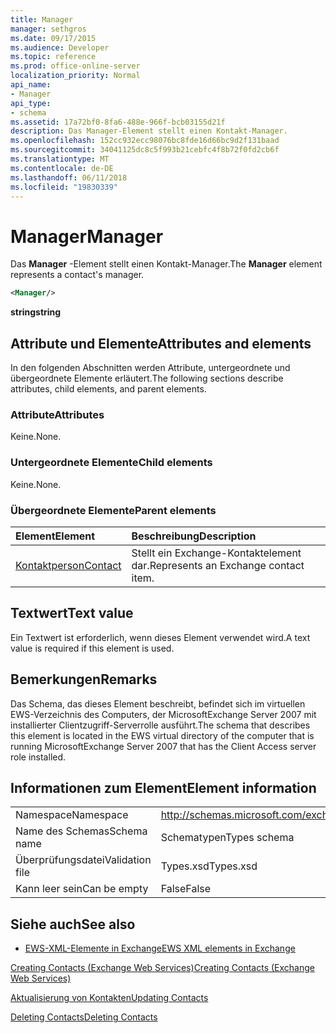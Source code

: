 ```yaml
---
title: Manager
manager: sethgros
ms.date: 09/17/2015
ms.audience: Developer
ms.topic: reference
ms.prod: office-online-server
localization_priority: Normal
api_name:
- Manager
api_type:
- schema
ms.assetid: 17a72bf0-8fa6-488e-966f-bcb03155d21f
description: Das Manager-Element stellt einen Kontakt-Manager.
ms.openlocfilehash: 152cc932ecc98076bc8fde16d66bc9d2f131baad
ms.sourcegitcommit: 34041125dc8c5f993b21cebfc4f8b72f0fd2cb6f
ms.translationtype: MT
ms.contentlocale: de-DE
ms.lasthandoff: 06/11/2018
ms.locfileid: "19830339"
---
```

# <a name="manager"></a><span data-ttu-id="94e93-103">Manager</span><span class="sxs-lookup"><span data-stu-id="94e93-103">Manager</span></span>

<span data-ttu-id="94e93-104">Das **Manager** -Element stellt einen Kontakt-Manager.</span><span class="sxs-lookup"><span data-stu-id="94e93-104">The **Manager** element represents a contact's manager.</span></span> 
  
```xml
<Manager/>
```

 <span data-ttu-id="94e93-105">**string**</span><span class="sxs-lookup"><span data-stu-id="94e93-105">**string**</span></span>
## <a name="attributes-and-elements"></a><span data-ttu-id="94e93-106">Attribute und Elemente</span><span class="sxs-lookup"><span data-stu-id="94e93-106">Attributes and elements</span></span>

<span data-ttu-id="94e93-107">In den folgenden Abschnitten werden Attribute, untergeordnete und übergeordnete Elemente erläutert.</span><span class="sxs-lookup"><span data-stu-id="94e93-107">The following sections describe attributes, child elements, and parent elements.</span></span>
  
### <a name="attributes"></a><span data-ttu-id="94e93-108">Attribute</span><span class="sxs-lookup"><span data-stu-id="94e93-108">Attributes</span></span>

<span data-ttu-id="94e93-109">Keine.</span><span class="sxs-lookup"><span data-stu-id="94e93-109">None.</span></span>
  
### <a name="child-elements"></a><span data-ttu-id="94e93-110">Untergeordnete Elemente</span><span class="sxs-lookup"><span data-stu-id="94e93-110">Child elements</span></span>

<span data-ttu-id="94e93-111">Keine.</span><span class="sxs-lookup"><span data-stu-id="94e93-111">None.</span></span>
  
### <a name="parent-elements"></a><span data-ttu-id="94e93-112">Übergeordnete Elemente</span><span class="sxs-lookup"><span data-stu-id="94e93-112">Parent elements</span></span>

|<span data-ttu-id="94e93-113">**Element**</span><span class="sxs-lookup"><span data-stu-id="94e93-113">**Element**</span></span>|<span data-ttu-id="94e93-114">**Beschreibung**</span><span class="sxs-lookup"><span data-stu-id="94e93-114">**Description**</span></span>|
|:-----|:-----|
|[<span data-ttu-id="94e93-115">Kontaktperson</span><span class="sxs-lookup"><span data-stu-id="94e93-115">Contact</span></span>](contact.md) <br/> |<span data-ttu-id="94e93-116">Stellt ein Exchange-Kontaktelement dar.</span><span class="sxs-lookup"><span data-stu-id="94e93-116">Represents an Exchange contact item.</span></span>  <br/> |
   
## <a name="text-value"></a><span data-ttu-id="94e93-117">Textwert</span><span class="sxs-lookup"><span data-stu-id="94e93-117">Text value</span></span>

<span data-ttu-id="94e93-118">Ein Textwert ist erforderlich, wenn dieses Element verwendet wird.</span><span class="sxs-lookup"><span data-stu-id="94e93-118">A text value is required if this element is used.</span></span>
  
## <a name="remarks"></a><span data-ttu-id="94e93-119">Bemerkungen</span><span class="sxs-lookup"><span data-stu-id="94e93-119">Remarks</span></span>

<span data-ttu-id="94e93-120">Das Schema, das dieses Element beschreibt, befindet sich im virtuellen EWS-Verzeichnis des Computers, der MicrosoftExchange Server 2007 mit installierter Clientzugriff-Serverrolle ausführt.</span><span class="sxs-lookup"><span data-stu-id="94e93-120">The schema that describes this element is located in the EWS virtual directory of the computer that is running MicrosoftExchange Server 2007 that has the Client Access server role installed.</span></span>
  
## <a name="element-information"></a><span data-ttu-id="94e93-121">Informationen zum Element</span><span class="sxs-lookup"><span data-stu-id="94e93-121">Element information</span></span>

|||
|:-----|:-----|
|<span data-ttu-id="94e93-122">Namespace</span><span class="sxs-lookup"><span data-stu-id="94e93-122">Namespace</span></span>  <br/> |http://schemas.microsoft.com/exchange/services/2006/types  <br/> |
|<span data-ttu-id="94e93-123">Name des Schemas</span><span class="sxs-lookup"><span data-stu-id="94e93-123">Schema name</span></span>  <br/> |<span data-ttu-id="94e93-124">Schematypen</span><span class="sxs-lookup"><span data-stu-id="94e93-124">Types schema</span></span>  <br/> |
|<span data-ttu-id="94e93-125">Überprüfungsdatei</span><span class="sxs-lookup"><span data-stu-id="94e93-125">Validation file</span></span>  <br/> |<span data-ttu-id="94e93-126">Types.xsd</span><span class="sxs-lookup"><span data-stu-id="94e93-126">Types.xsd</span></span>  <br/> |
|<span data-ttu-id="94e93-127">Kann leer sein</span><span class="sxs-lookup"><span data-stu-id="94e93-127">Can be empty</span></span>  <br/> |<span data-ttu-id="94e93-128">False</span><span class="sxs-lookup"><span data-stu-id="94e93-128">False</span></span>  <br/> |
   
## <a name="see-also"></a><span data-ttu-id="94e93-129">Siehe auch</span><span class="sxs-lookup"><span data-stu-id="94e93-129">See also</span></span>



- [<span data-ttu-id="94e93-130">EWS-XML-Elemente in Exchange</span><span class="sxs-lookup"><span data-stu-id="94e93-130">EWS XML elements in Exchange</span></span>](ews-xml-elements-in-exchange.md)


[<span data-ttu-id="94e93-131">Creating Contacts (Exchange Web Services)</span><span class="sxs-lookup"><span data-stu-id="94e93-131">Creating Contacts (Exchange Web Services)</span></span>](http://msdn.microsoft.com/library/4845917e-70d1-481c-bbd7-011ec6571789%28Office.15%29.aspx)
  
[<span data-ttu-id="94e93-132">Aktualisierung von Kontakten</span><span class="sxs-lookup"><span data-stu-id="94e93-132">Updating Contacts</span></span>](http://msdn.microsoft.com/library/9a865953-b94a-4229-b632-2dee433314be%28Office.15%29.aspx)
  
[<span data-ttu-id="94e93-133">Deleting Contacts</span><span class="sxs-lookup"><span data-stu-id="94e93-133">Deleting Contacts</span></span>](http://msdn.microsoft.com/library/fcc3dc84-cd3e-455e-a1a7-ae6921c9b588%28Office.15%29.aspx)

